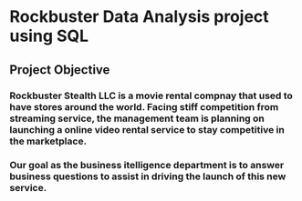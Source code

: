 # Rockbuster Data Analysis project using SQL
## Project Objective 
### Rockbuster Stealth LLC is a movie rental compnay that used to have stores around the world. Facing stiff competition from streaming service, the management team is planning on launching a online video rental service to stay competitive in the marketplace.
### Our goal as the business itelligence department is to answer business questions to assist in driving the launch of this new service.
